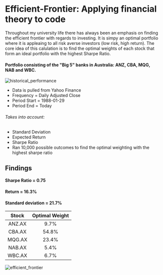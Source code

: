 # Efficient-Frontier: Applying financial theory to code

Throughout my university life there has always been an emphasis on finding the efficient frontier with regards to investing. It is simpy an optimal portfolio where it is appleaing to all risk averse investors (low risk, high return). The core idea of this calulation is to find the optimal weights of each stock that form an ideal portfolio with the highest Sharpe Ratio.

#### Portfolio consisting of the "Big 5" banks in Australia: ANZ, CBA, MQG, NAB and WBC.

![historical_performance](https://user-images.githubusercontent.com/49772033/67761229-00af3980-fa97-11e9-86e9-c21df9dd7452.png)





- Data is pulled from Yahoo Finance
- Frequency = Daily Adjusted Close
- Period Start = 1988-01-29	
- Period End = Today

###### Takes into account:
- Standard Deviation
- Expected Return
- Sharpe Ratio
- Ran 10,000 possible outcomes to find the optimal weighting with the highest sharpe ratio

## Findings
#### Sharpe Ratio = 0.75
#### Return = 16.3%
#### Standard deviation = 21.7%

|Stock | Optimal Weight | 
|:----:|:-----:|
|ANZ.AX|9.7%|
|CBA.AX|54.8%|
|MQG.AX|23.4%|
|NAB.AX|5.4%|
|WBC.AX|6.7%|



![efficient_frontier](https://user-images.githubusercontent.com/49772033/67842691-c3a67e00-fb4e-11e9-8375-d434966b2579.png)





